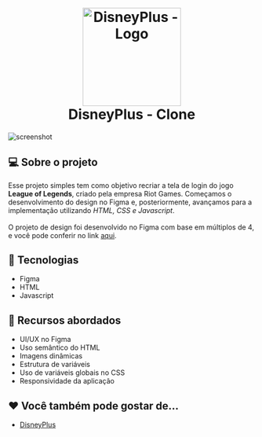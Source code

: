 <h1 align="center">
  <br>
  <a href="http://www.amitmerchant.com/electron-markdownify"><img src="https://www.leagueoflegends.com/static/logo-1200-04b3cefafba917c9c571f9244fd28a1e.png" alt="DisneyPlus - Logo" width="200"></a>
  <br>
  DisneyPlus - Clone
  <br>
</h1>

<h4 align="center"></h4>

![screenshot](https://github.com/kaiawerb/leagueoflegends-login/assets/30848004/9eb34ef3-ec94-4744-9efb-5b678f7de9f6)

## 💻 Sobre o projeto

<p>
Esse projeto simples tem como objetivo recriar a tela de login do jogo <strong>League of Legends</strong>, criado pela empresa Riot Games. Começamos o desenvolvimento do design no Figma e, posteriormente, avançamos para a implementação utilizando <i>HTML, CSS e Javascript</i>.
<br><br>
O projeto de design foi desenvolvido no Figma com base em múltiplos de 4, e você pode conferir no link <a href="https://www.figma.com/file/tUAxTkKchAoyG8ojiGdnQX/Disney%2B---Clone?type=design&node-id=1%3A64&mode=design&t=3Celj0A3exglaljx-1" target="_blank">aqui</a>.
</p>

## 🚀 Tecnologias

* Figma
* HTML
* Javascript

## 📔 Recursos abordados

* UI/UX no Figma
* Uso semântico do HTML
* Imagens dinâmicas
* Estrutura de variáveis
* Uso de variáveis globais no CSS
* Responsividade da aplicação

## ❤ Você também pode gostar de...

- [DisneyPlus](https://github.com/kaiawerb/DisneyPlus)
